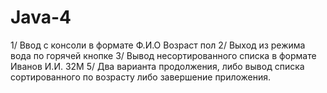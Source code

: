 # Java-4
1/ Ввод с консоли в формате Ф.И.О Возраст пол
2/ Выход из режима вода по горячей кнопке
3/ Вывод несортированного списка в формате Иванов И.И. 32M
5/ Два варианта продолжения, либо вывод списка сортированного по возрасту либо завершение приложения.
